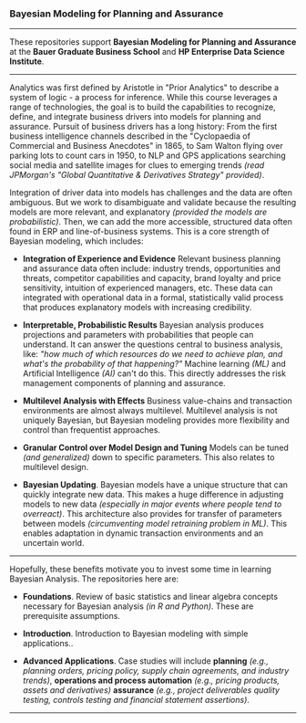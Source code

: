 
### Bayesian Modeling for Planning and Assurance

----

These repositories support **Bayesian Modeling for Planning and Assurance**  at the **Bauer Graduate Business School** and **HP Enterprise Data Science Institute**. 

----

Analytics was first defined by Aristotle in "Prior Analytics" to describe a system of logic - a process for inference. While this course leverages a range of technologies, the goal is to build the capabilities to recognize, define, and integrate business drivers into models for planning and assurance. Pursuit of business drivers has a long history: From the first business intelligence channels described in the "Cyclopaedia of Commercial and Business Anecdotes" in 1865, to Sam Walton flying over parking lots to count cars in 1950, to NLP and GPS applications searching social media and satellite images for clues to emerging trends *(read  JPMorgan's "Global Quantitative & Derivatives Strategy" provided)*.  

Integration of driver data into models has challenges and the data are often ambiguous. But we work to disambiguate and validate because the resulting models are more relevant, and explanatory *(provided the models are probabilistic)*. Then, we can add the more accessible, structured data often found in ERP and line-of-business systems. This is a core strength of Bayesian modeling, which includes:

* **Integration of Experience and Evidence** Relevant business planning and assurance data often include: industry trends, opportunities and threats, competitor capabilities and capacity, brand loyalty and price sensitivity, intuition of experienced managers, etc. These data can integrated with operational data in a formal, statistically valid process that produces explanatory models with increasing credibility. 

* **Interpretable, Probabilistic Results** Bayesian analysis produces projections and parameters with probabilities that people can understand. It can answer the questions central to business analysis, like: *"how much of which resources do we need to achieve plan, and what's the probability of that happening?"* Machine learning *(ML)* and Artificial Intelligence *(AI)* can't do this. This directly addresses the risk management components of planning and assurance. 

* **Multilevel Analysis with Effects** Business value-chains and transaction environments are almost always multilevel. Multilevel analysis is not uniquely Bayesian, but Bayesian modeling provides more flexibility and control than frequentist approaches. 

* **Granular Control over Model Design and Tuning** Models can be tuned *(and generalized)* down to specific parameters. This also relates to multilevel design.

* **Bayesian Updating**. Bayesian models have a unique structure that can quickly integrate new data. This makes a huge difference in adjusting models to new data *(especially in major events where people tend to overreact)*. This architecture also provides for transfer of parameters between models *(circumventing model retraining problem in ML)*. This enables adaptation in dynamic transaction environments and an uncertain world. 

----

Hopefully, these benefits motivate you to invest some time in learning Bayesian Analysis. The repositories here are:

* **Foundations**. Review of basic statistics and linear algebra concepts necessary for Bayesian analysis *(in R and Python)*. These are prerequisite assumptions.

* **Introduction**. Introduction to Bayesian modeling with simple applications..

* **Advanced Applications**. Case studies will include **planning**  *(e.g., planning orders, pricing policy, supply chain agreements, and industry trends)*, **operations and process automation** *(e.g., pricing products, assets and derivatives)* **assurance** *(e.g., project deliverables quality testing, controls testing and financial statement assertions)*.

------
